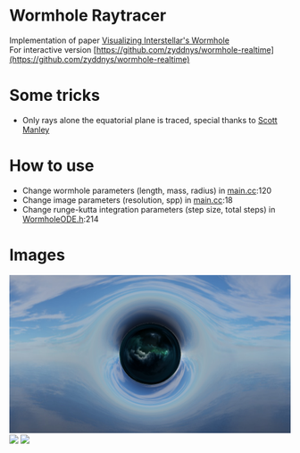 
# Wormhole Raytracer
Implementation of paper [Visualizing Interstellar's Wormhole](https://arxiv.org/pdf/1502.03809.pdf)\
For interactive version [https://github.com/zyddnys/wormhole-realtime](https://github.com/zyddnys/wormhole-realtime)

# Some tricks
- Only rays alone the equatorial plane is traced, special thanks to [Scott Manley](https://www.youtube.com/user/szyzyg/)

# How to use
- Change wormhole parameters (length, mass, radius) in [main.cc](main.cc):120
- Change image parameters (resolution, spp) in [main.cc](main.cc):18
- Change runge-kutta integration parameters (step size, total steps) in [WormholeODE.h](WormholeODE.h):214

# Images
![](result.png)
![](result.bmp)
![](result2.bmp)

